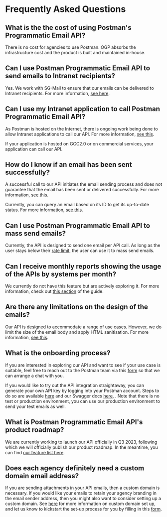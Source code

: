 # Frequently Asked Questions

## What is the the cost of using Postman's Programmatic Email API?

There is no cost for agencies to use Postman. OGP absorbs the infrastructure cost and the product is built and maintained in-house.

## Can I use Postman Programmatic Email API to send emails to Intranet recipients?

Yes. We work with SG-Mail to ensure that our emails can be delivered to Intranet recipients. For more information, [see here](programmatic-email-api/sg-mail-whitelisting.md).

## Can I use my Intranet application to call Postman Programmatic Email API?

As Postman is hosted on the Internet, there is ongoing work being done to allow Intranet applications to call our API. For more information, [see this](overview/connecting-your-intranet-application.md).

If your application is hosted on GCC2.0 or on commercial services, your application can call our API.

## How do I know if an email has been sent successfully?

A successful call to our API initiates the email sending process and does not guarantee that the email has been sent or delivered successfully. For more information, [see this](programmatic-email-api/send-email-api/#status-code).

Currently, you can query an email based on its ID to get its up-to-date status. For more information, [see this](programmatic-email-api/get-email-by-id-api.md).

## Can I use Postman Programmatic Email API to mass send emails?

Currently, the API is designed to send one email per API call. As long as the user stays below their [rate limit](programmatic-email-api/send-email-api/rate-limit.md), the user can use it to mass send emails.

## Can I receive monthly reports showing the usage of the APIs by systems per month?

We currently do not have this feature but are actively exploring it. For more information, check out [this section](programmatic-email-api/send-email-api/email-tagging-and-classification.md#email-tagging) of the guide.

## Are there any limitations on the design of the emails?&#x20;

Our API is designed to accommodate a range of use cases. However, we do limit the size of the email body and apply HTML sanitisation. For more information, [see this](programmatic-email-api/send-email-api/email-body/).

## What is the onboarding process?

If you are interested in exploring our API and want to see if your use case is suitable, feel free to reach out to the Postman team via this [form](https://form.gov.sg/#!/62b19812ff209e00126f2c47) so that we can arrange a chat with you.

If you would like to try out the API integration straightaway, you can generate your own API key by logging into your Postman account. Steps to do so are available [here](https://guide.postman.gov.sg/\~/changes/pv1f3DWM1ORa7R0uNLij/api-guide/api-key-management/generate-your-api-key) and our Swagger docs [here](https://api.postman.gov.sg/docs/#/), . Note that there is no test or production environment, you can use our production environment to send your test emails as well.

## What is Postman Programmatic Email API's product roadmap?

We are currently working to launch our API officially in Q3 2023, following which we will officially publish our product roadmap. In the meantime, you can find [our feature list here](./programmatic-email-api/README.md).

## Does each agency definitely need a custom domain email address?

If you are sending attachments in your API emails, then a custom domain is necessary. If you would like your emails to retain your agency branding in the email sender address, then you might also want to consider setting up a custom domain. See [here](https://guide.postman.gov.sg/api-guide/programmatic-email-api/custom-from-address#why-custom-from-address) for more information on custom domain set up, and let us know to kickstart the set-up process for you by filling in this [form](https://form.gov.sg/#!/62b19812ff209e00126f2c47).

